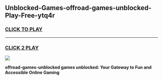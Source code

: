 
## Unblocked-Games-offroad-games-unblocked-Play-Free-ytq4r
<h3>
<a href="https://premium76.site?title=offroad-games-unblocked&ref=20M">CLICK TO PLAY</a></h3>
<hr>

<h3>
<a href="https://premium76.site?title=offroad-games-unblocked&ref=20M">CLICK 2 PLAY</a>
  
</h3>

<a href="https://premium76.site?title=offroad-games-unblocked&ref=19M"><img src="https://clearcache.store/games.png"></a>


**offroad-games-unblocked games unblocked: Your Gateway to Fun and Accessible Online Gaming**
